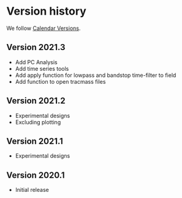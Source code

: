# Version history

We follow [Calendar Versions](https://calver.org/).

## Version 2021.3

- Add PC Analysis
- Add time series tools
- Add apply function for lowpass and bandstop time-filter to field
- Add function to open tracmass files

## Version 2021.2

- Experimental designs
- Excluding plotting

## Version 2021.1

- Experimental designs

## Version 2020.1

- Initial release
